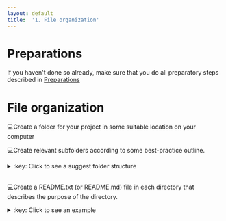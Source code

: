 ```yaml
---
layout: default
title:  '1. File organization'
---
```


# <a name="begin"></a> Preparations

If you haven't done so already, make sure that you do all preparatory steps described in [Preparations]({{site.url}}/preparations.html)
<br />

# File organization
:computer:Create a folder for your project in some suitable location on your computer
<br />

:computer:Create relevant subfolders according to some best-practice outline.
<details>
<summary>:key: Click to see a suggest folder structure</summary>
```
my_project
|─ bin
|- doc
|- data
|  |- raw
|  |- clean
|     |- 2016-11-16
|- results
|- src
```
</details>  
<br />

:computer:Create a README.txt (or README.md) file in each directory that describes the purpose of the directory.
<details>
<summary>:key: Click to see an example</summary>
A README.md for a **results** directory:
```
# results
Results directory for tracking computational experiments peformed on data. Keep results from different runs in date-stamped directories.
```
</details>  
<br />

